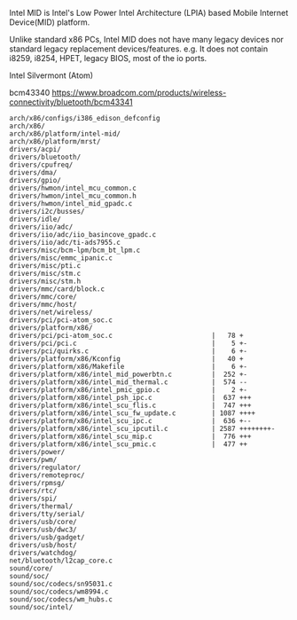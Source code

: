 Intel MID is Intel's Low Power Intel Architecture (LPIA) based Mobile Internet Device(MID) platform.

Unlike standard x86 PCs, Intel MID does not have many legacy devices nor standard legacy replacement devices/features. e.g. It does not contain i8259, i8254, HPET, legacy BIOS, most of the io ports.

Intel Silvermont (Atom)

bcm43340
https://www.broadcom.com/products/wireless-connectivity/bluetooth/bcm43341


    arch/x86/configs/i386_edison_defconfig
    arch/x86/
    arch/x86/platform/intel-mid/
    arch/x86/platform/mrst/
    drivers/acpi/
    drivers/bluetooth/
    drivers/cpufreq/
    drivers/dma/
    drivers/gpio/
    drivers/hwmon/intel_mcu_common.c
    drivers/hwmon/intel_mcu_common.h
    drivers/hwmon/intel_mid_gpadc.c
    drivers/i2c/busses/
    drivers/idle/
    drivers/iio/adc/
    drivers/iio/adc/iio_basincove_gpadc.c
    drivers/iio/adc/ti-ads7955.c
    drivers/misc/bcm-lpm/bcm_bt_lpm.c
    drivers/misc/emmc_ipanic.c
    drivers/misc/pti.c
    drivers/misc/stm.c
    drivers/misc/stm.h
    drivers/mmc/card/block.c
    drivers/mmc/core/
    drivers/mmc/host/
    drivers/net/wireless/
    drivers/pci/pci-atom_soc.c
    drivers/platform/x86/
    drivers/pci/pci-atom_soc.c                         |   78 +
    drivers/pci/pci.c                                  |    5 +-
    drivers/pci/quirks.c                               |    6 +-
    drivers/platform/x86/Kconfig                       |   40 +
    drivers/platform/x86/Makefile                      |    6 +-
    drivers/platform/x86/intel_mid_powerbtn.c          |  252 +-
    drivers/platform/x86/intel_mid_thermal.c           |  574 --
    drivers/platform/x86/intel_pmic_gpio.c             |    2 +-
    drivers/platform/x86/intel_psh_ipc.c               |  637 +++
    drivers/platform/x86/intel_scu_flis.c              |  747 +++
    drivers/platform/x86/intel_scu_fw_update.c         | 1087 ++++
    drivers/platform/x86/intel_scu_ipc.c               |  636 +--
    drivers/platform/x86/intel_scu_ipcutil.c           | 2587 ++++++++-
    drivers/platform/x86/intel_scu_mip.c               |  776 +++
    drivers/platform/x86/intel_scu_pmic.c              |  477 ++
    drivers/power/
    drivers/pwm/
    drivers/regulator/
    drivers/remoteproc/
    drivers/rpmsg/
    drivers/rtc/
    drivers/spi/
    drivers/thermal/
    drivers/tty/serial/
    drivers/usb/core/
    drivers/usb/dwc3/
    drivers/usb/gadget/
    drivers/usb/host/
    drivers/watchdog/
    net/bluetooth/l2cap_core.c
    sound/core/
    sound/soc/
    sound/soc/codecs/sn95031.c
    sound/soc/codecs/wm8994.c
    sound/soc/codecs/wm_hubs.c
    sound/soc/intel/
